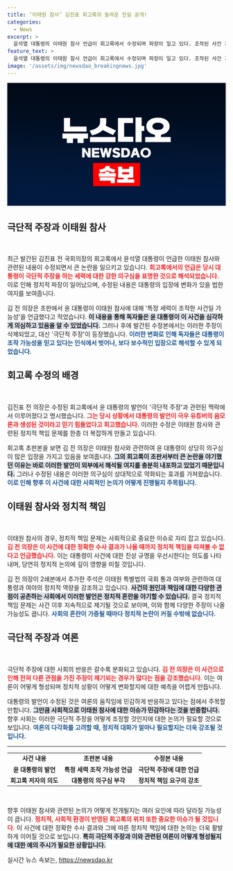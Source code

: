 ```yaml
---
title: ‘이태원 참사’ 김진표 회고록의 놀라운 진실 공개!
categories:
  - News
excerpt: >
  윤석열 대통령의 이태원 참사 언급이 회고록에서 수정되며 파장이 일고 있다. 조작된 사건 가능성 지적이 극단적 주장으로 변경되며 정치적 책임 논의로 수렴됐다. 사람들의 이목이 집중되는 이 사건의 진실은 과연 무엇일까?
feature_text: >
  윤석열 대통령의 이태원 참사 언급이 회고록에서 수정되며 파장이 일고 있다. 조작된 사건 가능성 지적이 극단적 주장으로 변경되며 정치적 책임 논의로 수렴됐다. 사람들의 이목이 집중되는 이 사건의 진실은 과연 무엇일까?
image: '/assets/img/newsdao_breakingnews.jpg'
---
```


<p><img src="/assets/img/newsdao_breakingnews.jpg" alt="implanttips 속보" /></p>

<h2 data-ke-size="size26">극단적 주장과 이태원 참사</h2>

<p data-ke-size="size16">&nbsp;</p>

<p>최근 발간된 김진표 전 국회의장의 회고록에서 윤석열 대통령이 언급한 이태원 참사와 관련된 내용이 수정되면서 큰 논란을 일으키고 있습니다. <b><span style="color: #ee2323;">회고록에서의 언급은 당시 대통령이 극단적 주장을 하는 세력에 대한 강한 의구심을 표명한 것으로 해석되었습니다.</span></b> 이로 인해 정치적 파장이 일어났으며, 수정된 내용은 대통령의 입장에 변화가 있을 법한 여지를 보여줍니다. </p>

<p>김 전 의장은 초판에서 윤 대통령이 이태원 참사에 대해 '특정 세력이 조작한 사건일 가능성'을 언급했다고 적었습니다. <b><span style="background-color: #21538527;">이 내용을 통해 독자들은 윤 대통령이 이 사건을 심각하게 의심하고 있음을 알 수 있었습니다.</span></b> 그러나 후에 발간된 수정본에서는 이러한 주장이 삭제되었고, 대신 '극단적 주장'이 등장했습니다. <b><span style="color: #1a5490;">이러한 변화로 인해 독자들은 대통령이 조작 가능성을 믿고 있다는 인식에서 벗어나, 보다 보수적인 입장으로 해석할 수 있게 되었습니다.</span></b></p>

<h2 data-ke-size="size26">회고록 수정의 배경</h2>

<p data-ke-size="size16">&nbsp;</p>

<p>김진표 전 의장은 수정된 회고록에서 윤 대통령의 발언이 '극단적 주장'과 관련된 맥락에서 이루어졌다고 명시했습니다. <b><span style="color: #ee2323;">그는 당시 상황에서 대통령의 발언이 극우 유튜버의 음모론과 생성된 것이라고 믿기 힘들었다고 회고했습니다.</span></b> 이러한 수정은 이태원 참사와 관련된 정치적 책임 문제를 한층 더 복잡하게 만들고 있습니다.</p>

<p>회고록 초판본을 보면 김 전 의장은 이태원 참사와 관련하여 윤 대통령이 상당히 의구심이 많은 입장을 가지고 있음을 보여줍니다. <b><span style="background-color: #21538527;">그의 회고록이 초판서부터 큰 논란을 야기했던 이유는 바로 이러한 발언이 외부에서 해석될 여지를 충분히 내포하고 있었기 때문입니다.</span></b> 그러나 수정된 내용은 이러한 의구심이 상대적으로 약화되는 효과를 가져왔습니다. <b><span style="color: #1a5490;">이로 인해 향후 이 사건에 대한 사회적인 논의가 어떻게 진행될지 주목됩니다.</span></b></p>

<h2 data-ke-size="size26">이태원 참사와 정치적 책임</h2>

<p data-ke-size="size16">&nbsp;</p>

<p>이태원 참사의 경우, 정치적 책임 문제는 사회적으로 중요한 이슈로 자리 잡고 있습니다. <b><span style="color: #ee2323;">김 전 의장은 이 사건에 대한 정확한 수사 결과가 나올 때까지 정치적 책임을 따져볼 수 없다고 언급했습니다.</span></b> 이는 대통령이 사건에 대한 진상 규명을 우선시한다는 의도를 나타내며, 당연히 정치적 논의에 깊이 영향을 미칠 것입니다.</p>

<p>김 전 의장이 2쇄본에서 추가한 주석은 이태원 특별법의 국회 통과 여부와 관련하여 대통령과 여야의 정치적 역량을 강조하고 있습니다. <b><span style="background-color: #21538527;">사건의 원인과 책임에 대한 다양한 관점이 공존하는 사회에서 이러한 발언은 정치적 혼란을 야기할 수 있습니다.</span></b> 결국 정치적 책임 문제는 사건 이후 지속적으로 제기될 것으로 보이며, 이와 함께 다양한 주장이 나올 가능성도 큽니다. <b><span style="color: #1a5490;">사회의 혼란이 가중될 때마다 정치적 논란이 커질 수밖에 없습니다.</span></b></p>

<h2 data-ke-size="size26">극단적 주장과 여론</h2>

<p data-ke-size="size16">&nbsp;</p>

<p>극단적 주장에 대한 사회의 반응은 갈수록 분화되고 있습니다. <b><span style="color: #ee2323;">김 전 의장은 이 사건으로 인해 전혀 다른 관점을 가진 주장이 제기되는 경우가 많다는 점을 강조했습니다.</span></b> 이는 여론이 어떻게 형성되며 정치적 상황이 어떻게 변화할지에 대한 예측을 어렵게 만듭니다.</p>

<p>대통령의 발언이 수정된 것은 여론의 움직임에 민감하게 반응하고 있다는 점에서 주목할 만합니다. <b><span style="background-color: #21538527;">그만큼 사회적으로 이태원 참사에 대한 이슈가 민감하다는 것을 반증합니다.</span></b> 향후 사회는 이러한 극단적 주장을 어떻게 조정할 것인지에 대한 논의가 필요할 것으로 보입니다. <b><span style="color: #1a5490;">여론의 다각화를 고려할 때, 정치적 대화가 얼마나 필요할지는 더욱 강조될 것입니다.</span></b></p>

<hr />

<table style="width: 100%; border-collapse: collapse;">
    <tr>
        <td style="text-align: center; height: 17px;"><b>사건 내용</b></td>
        <td style="text-align: center; height: 17px;"><b>초판본 내용</b></td>
        <td style="text-align: center; height: 17px;"><b>수정본 내용</b></td>
    </tr>
    <tr>
        <td style="text-align: center; height: 17px;"><b>윤 대통령의 발언</b></td>
        <td style="text-align: center; height: 17px;"><b>특정 세력 조작 가능성 언급</b></td>
        <td style="text-align: center; height: 17px;"><b>극단적 주장에 대한 언급</b></td>
    </tr>
    <tr>
        <td style="text-align: center; height: 17px;"><b>회고록 저자의 의도</b></td>
        <td style="text-align: center; height: 17px;"><b>대통령의 의구심 부각</b></td>
        <td style="text-align: center; height: 17px;"><b>정치적 책임 요구의 강조</b></td>
    </tr>
</table> 

<p data-ke-size="size16">&nbsp;</p> 

<p>향후 이태원 참사와 관련된 논의가 어떻게 전개될지는 여러 요인에 따라 달라질 가능성이 큽니다. <b><span style="color: #ee2323;">정치적, 사회적 환경이 반영된 회고록의 위치 또한 중요한 이슈가 될 것입니다.</span></b> 이 사건에 대한 정확한 수사 결과와 그에 따른 정치적 책임에 대한 논의는 더욱 활발하게 이어질 것으로 보입니다. <b><span style="background-color: #21538527;">특히 극단적 주장과 이와 관련된 여론이 어떻게 형성될지에 대한 예의 주시가 필요한 상황입니다.</span></b></p>
실시간 뉴스 속보는, <a href="https://newsdao.kr" rel="dofollow">https://newsdao.kr</a>


